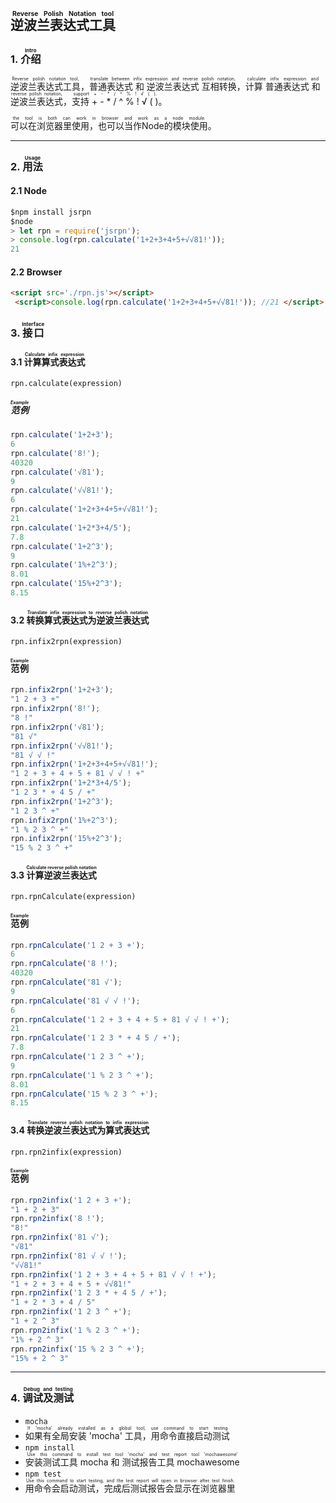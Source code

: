 ## <ruby>逆波兰表达式工具<rt>Reverse Polish Notation tool</rt></ruby>

### 1. <ruby>介绍<rt>Intro</rt></ruby>
<ruby>逆波兰表达式工具<rt>Reverse polish notation tool, </rt></ruby>，<ruby>普通表达式 和 逆波兰表达式 互相转换 <rt>translate between infix expression and reverse polish notation, </rt></ruby>，<ruby>计算 普通表达式 和 逆波兰表达式<rt>calculate infix expression and reverse polish notation, </rt></ruby>，<ruby>支持 + - * / ^ % ! √ ( )<rt>support + - * / ^ % ! √ ( ).</rt></ruby>。

<ruby>可以在浏览器里使用，也可以当作Node的模块使用<rt>the tool is both can work in browser and work as a node module.</rt></ruby>。

----
### 2. <ruby>用法<rt>Usage</rt></ruby>
#### 2.1 Node
```javascript
$npm install jsrpn
$node
> let rpn = require('jsrpn');
> console.log(rpn.calculate('1+2+3+4+5+√√81!'));
21
```

#### 2.2 Browser
```HTML
<script src='./rpn.js'></script>
 <script>console.log(rpn.calculate('1+2+3+4+5+√√81!')); //21 </script> 
```

### 3. <ruby>接口<rt>Interface</rt></ruby>
#### 3.1 <ruby>计算算式表达式<rt>Calculate infix expression</rt></ruby>
``` rpn.calculate(expression) ```
##### <ruby>范例<rt>Example</rt></ruby>
```javascript
rpn.calculate('1+2+3');
6
rpn.calculate('8!');
40320
rpn.calculate('√81');
9
rpn.calculate('√√81!');
6
rpn.calculate('1+2+3+4+5+√√81!');
21
rpn.calculate('1+2*3+4/5');
7.8
rpn.calculate('1+2^3');
9
rpn.calculate('1%+2^3');
8.01
rpn.calculate('15%+2^3');
8.15
```

#### 3.2 <ruby>转换算式表达式为逆波兰表达式<rt>Translate infix expression to reverse polish notation</rt></ruby>
``` rpn.infix2rpn(expression) ```
#### <ruby>范例<rt>Example</rt></ruby>
```javascript
rpn.infix2rpn('1+2+3');
"1 2 + 3 +"
rpn.infix2rpn('8!');
"8 !"
rpn.infix2rpn('√81');
"81 √"
rpn.infix2rpn('√√81!');
"81 √ √ !"
rpn.infix2rpn('1+2+3+4+5+√√81!');
"1 2 + 3 + 4 + 5 + 81 √ √ ! +"
rpn.infix2rpn('1+2*3+4/5');
"1 2 3 * + 4 5 / +"
rpn.infix2rpn('1+2^3');
"1 2 3 ^ +"
rpn.infix2rpn('1%+2^3');
"1 % 2 3 ^ +"
rpn.infix2rpn('15%+2^3');
"15 % 2 3 ^ +"
```

#### 3.3 <ruby>计算逆波兰表达式<rt>Calculate reverse polish notation</rt></ruby>
``` rpn.rpnCalculate(expression) ```
#### <ruby>范例<rt>Example</rt></ruby>
```javascript
rpn.rpnCalculate('1 2 + 3 +');
6
rpn.rpnCalculate('8 !');
40320
rpn.rpnCalculate('81 √');
9
rpn.rpnCalculate('81 √ √ !');
6
rpn.rpnCalculate('1 2 + 3 + 4 + 5 + 81 √ √ ! +');
21
rpn.rpnCalculate('1 2 3 * + 4 5 / +');
7.8
rpn.rpnCalculate('1 2 3 ^ +');
9
rpn.rpnCalculate('1 % 2 3 ^ +');
8.01
rpn.rpnCalculate('15 % 2 3 ^ +');
8.15
```

#### 3.4 <ruby>转换逆波兰表达式为算式表达式<rt>Translate reverse polish notation to infix expression</rt></ruby>
``` rpn.rpn2infix(expression) ```
#### <ruby>范例<rt>Example</rt></ruby>
```javascript
rpn.rpn2infix('1 2 + 3 +');
"1 + 2 + 3"
rpn.rpn2infix('8 !');
"8!"
rpn.rpn2infix('81 √');
"√81"
rpn.rpn2infix('81 √ √ !');
"√√81!"
rpn.rpn2infix('1 2 + 3 + 4 + 5 + 81 √ √ ! +');
"1 + 2 + 3 + 4 + 5 + √√81!"
rpn.rpn2infix('1 2 3 * + 4 5 / +');
"1 + 2 * 3 + 4 / 5"
rpn.rpn2infix('1 2 3 ^ +');
"1 + 2 ^ 3"
rpn.rpn2infix('1 % 2 3 ^ +');
"1% + 2 ^ 3"
rpn.rpn2infix('15 % 2 3 ^ +');
"15% + 2 ^ 3"
```

----

### 4. <ruby>调试及测试<rt>Debug and testing</rt></ruby>
- ``` mocha ```
- <ruby>如果有全局安装 'mocha' 工具，用命令直接启动测试<rt>If 'mocha' already installed as a global tool, use command to start testing</rt></ruby>
- ``` npm install ```
- <ruby>安装测试工具 mocha 和 测试报告工具 mochawesome<rt>Use this command to install test tool 'mocha' and test report tool 'mochawesome'</rt></ruby>
- ``` npm test ```
- <ruby>用命令会启动测试，完成后测试报告会显示在浏览器里<rt>Use this command to start testing, and the test report will open in browser after test finish.</rt></ruby>

